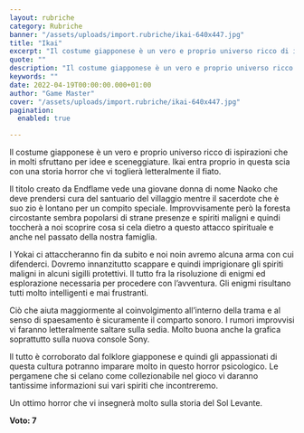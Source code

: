 ```yaml
---
layout: rubriche
category: Rubriche
banner: "/assets/uploads/import.rubriche/ikai-640x447.jpg"
title: "Ikai"
excerpt: "Il costume giapponese è un vero e proprio universo ricco di ispirazioni che in molti sfruttano per idee e sceneggiature. Ikai entra proprio in  questa scia con una storia horror che vi toglierà letteralmente il fiato. Il titolo creato da Endflame vede una giovane donna di nome Naoko che deve prendersi cura del santuario del [&hellip"
quote: ""
description: "Il costume giapponese è un vero e proprio universo ricco di ispirazioni che in molti sfruttano per idee e sceneggiature. Ikai entra proprio in  questa scia con una storia horror che vi toglierà letteralmente il fiato. Il titolo creato da Endflame vede una giovane donna di nome Naoko che deve prendersi cura del santuario del [&hellip"
keywords: ""
date: 2022-04-19T00:00:00.000+01:00
author: "Game Master"
cover: "/assets/uploads/import.rubriche/ikai-640x447.jpg"
pagination:
  enabled: true

---
```


Il costume giapponese è un vero e proprio universo ricco di ispirazioni che in molti sfruttano per idee e sceneggiature. Ikai entra proprio in questa scia con una storia horror che vi toglierà letteralmente il fiato.

Il titolo creato da Endflame vede una giovane donna di nome Naoko che deve prendersi cura del santuario del villaggio mentre il sacerdote che è suo zio è lontano per un compito speciale. Improvvisamente però la foresta circostante sembra popolarsi di strane presenze e spiriti maligni e quindi toccherà a noi scoprire cosa si cela dietro a questo attacco spirituale e anche nel passato della nostra famiglia.

I Yokai ci attaccheranno fin da subito e noi noin avremo alcuna arma con cui difenderci. Dovremo innanzitutto scappare e quindi imprigionare gli spiriti maligni in alcuni sigilli protettivi. Il tutto fra la risoluzione di enigmi ed esplorazione necessaria per procedere con l’avventura. Gli enigmi risultano tutti molto intelligenti e mai frustranti.

Ciò che aiuta maggiormente al coinvolgimento all’interno della trama e al senso di spaesamento è sicuramente il comparto sonoro. I rumori improvvisi vi faranno letteralmente saltare sulla sedia. Molto buona anche la grafica soprattutto sulla nuova console Sony.

Il tutto è corroborato dal folklore giapponese e quindi gli appassionati di questa cultura potranno imparare molto in questo horror psicologico. Le pergamene che si celano come collezionabile nel gioco vi daranno tantissime informazioni sui vari spiriti che incontreremo.

Un ottimo horror che vi insegnerà molto sulla storia del Sol Levante.

**Voto: 7**